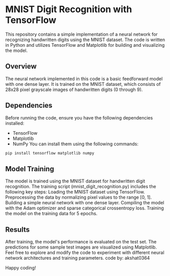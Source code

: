 # MNIST Digit Recognition with TensorFlow

This repository contains a simple implementation of a neural network for recognizing handwritten digits using the MNIST dataset. The code is written in Python and utilizes TensorFlow and Matplotlib for building and visualizing the model.

## Overview

The neural network implemented in this code is a basic feedforward model with one dense layer. It is trained on the MNIST dataset, which consists of 28x28 pixel grayscale images of handwritten digits (0 through 9).

## Dependencies

Before running the code, ensure you have the following dependencies installed:

- TensorFlow
- Matplotlib
- NumPy
You can install them using the following commands:

```bash
pip install tensorflow matplotlib numpy
```

## Model Training

The model is trained using the MNIST dataset for handwritten digit recognition. The training script (mnist_digit_recognition.py) includes the following key steps:
Loading the MNIST dataset using TensorFlow.
Preprocessing the data by normalizing pixel values to the range [0, 1].
Building a simple neural network with one dense layer.
Compiling the model with the Adam optimizer and sparse categorical crossentropy loss.
Training the model on the training data for 5 epochs.

## Results
After training, the model's performance is evaluated on the test set. The predictions for some sample test images are visualized using Matplotlib.
Feel free to explore and modify the code to experiment with different neural network architectures and training parameters.
code by: akshat0364

Happy coding!


